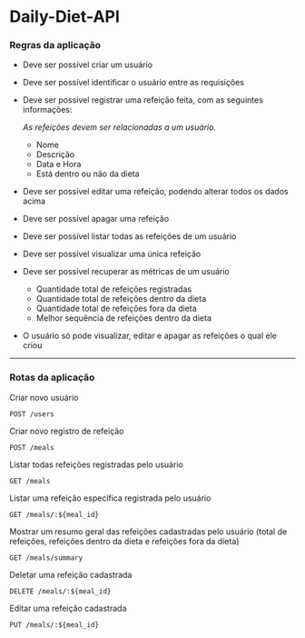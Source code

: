 # Daily-Diet-API

### Regras da aplicação

- Deve ser possível criar um usuário
- Deve ser possível identificar o usuário entre as requisições
- Deve ser possível registrar uma refeição feita, com as seguintes informações:
    
    *As refeições devem ser relacionadas a um usuário.*
    
    - Nome
    - Descrição
    - Data e Hora
    - Está dentro ou não da dieta
- Deve ser possível editar uma refeição, podendo alterar todos os dados acima
- Deve ser possível apagar uma refeição
- Deve ser possível listar todas as refeições de um usuário
- Deve ser possível visualizar uma única refeição
- Deve ser possível recuperar as métricas de um usuário
    - Quantidade total de refeições registradas
    - Quantidade total de refeições dentro da dieta
    - Quantidade total de refeições fora da dieta
    - Melhor sequência de refeições dentro da dieta
- O usuário só pode visualizar, editar e apagar as refeições o qual ele criou

---

### Rotas da aplicação

Criar novo usuário
```
POST /users
```
Criar novo registro de refeição
```
POST /meals
```
Listar todas refeições registradas pelo usuário
```
GET /meals
```
Listar uma refeição específica registrada pelo usuário
```
GET /meals/:${meal_id}
```
Mostrar um resumo geral das refeições cadastradas pelo usuário (total de refeições, refeições dentro da dieta e refeições fora da dieta)
```
GET /meals/summary
```
Deletar uma refeição cadastrada
```
DELETE /meals/:${meal_id}
```
Editar uma refeição cadastrada
```
PUT /meals/:${meal_id}
```